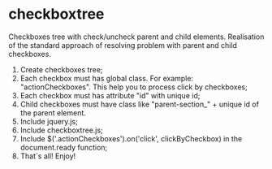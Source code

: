 checkboxtree
============

Checkboxes tree with check/uncheck parent and child elements. Realisation of the standard approach of resolving problem 
with parent and child checkboxes.

1) Create checkboxes tree;<br/>
2) Each checkbox must has global class. For example: "actionCheckboxes". This help you to process click by checkboxes;<br/>
3) Each checkbox must has attribute "id" with unique id;<br/>
4) Child checkboxes must have class like "parent-section_" + unique id of the parent element.<br/>
5) Include jquery.js;<br/>
6) Include checkboxtree.js;<br/>
7) Include $('.actionCheckboxes').on('click', clickByCheckbox) in the document.ready function;<br/>
8) That`s all! Enjoy!
